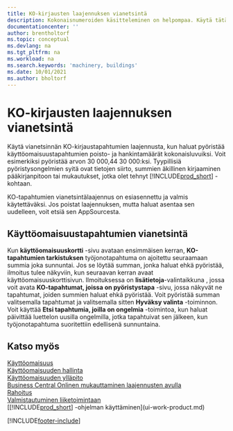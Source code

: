 ```yaml
---
title: KO-kirjausten laajennuksen vianetsintä
description: Kokonaisnumeroiden käsitteleminen on helpompaa. Käytä tätä laajennusta käyttöomaisuuden pyöristyksessä KO-kirjauksiin.
documentationcenter: ''
author: brentholtorf
ms.topic: conceptual
ms.devlang: na
ms.tgt_pltfrm: na
ms.workload: na
ms.search.keywords: 'machinery, buildings'
ms.date: 10/01/2021
ms.author: bholtorf
---
```

# <a name="the-troubleshooting-fa-ledger-entries-extension"></a><a name="the-troubleshooting-fa-ledger-entries-extension"></a><a name="the-troubleshooting-fa-ledger-entries-extension"></a>KO-kirjausten laajennuksen vianetsintä
Käytä vianetsinnän KO-kirjaustapahtumien laajennusta, kun haluat pyöristää käyttöomaisuustapahtumien poisto- ja hankintamäärät kokonaisluvuiksi. Voit esimerkiksi pyöristää arvon 30 000,44 30 000:ksi. Tyypillisiä pyöristysongelmien syitä ovat tietojen siirto, summien äkillinen kirjaaminen pääkirjanpitoon tai mukautukset, jotka olet tehnyt [!INCLUDE[prod_short](includes/prod_short.md)] -kohtaan.

KO-tapahtumien vianetsintälaajennus on esiasennettu ja valmis käytettäväksi. Jos poistat laajennuksen, mutta haluat asentaa sen uudelleen, voit etsiä sen AppSourcesta.

## <a name="troubleshooting-fixed-asset-ledger-entries"></a><a name="troubleshooting-fixed-asset-ledger-entries"></a><a name="troubleshooting-fixed-asset-ledger-entries"></a>Käyttöomaisuustapahtumien vianetsintä
Kun **käyttöomaisuuskortti** -sivu avataan ensimmäisen kerran, **KO-tapahtumien tarkistuksen** työjonotapahtuma on ajoitettu seuraamaan summia joka sunnuntai. Jos se löytää summan, jonka haluat ehkä pyöristää, ilmoitus tulee näkyviin, kun seuraavan kerran avaat käyttöomaisuuskorttisivun. Ilmoituksessa on **lisätietoja**-valintaikkuna , jossa voit avata **KO-tapahtumat, joissa on pyöristystapa** -sivu, jossa näkyvät ne tapahtumat, joiden summien haluat ehkä pyöristää. Voit pyöristää summan valitsemalla tapahtumat ja valitsemalla sitten **Hyväksy valinta** -toiminnon. Voit käyttää **Etsi tapahtumia, joilla on ongelmia** -toimintoa, kun haluat päivittää luettelon uusilla ongelmilla, jotka tapahtuivat sen jälkeen, kun työjonotapahtuma suoritettiin edellisenä sunnuntaina.

## <a name="see-also"></a><a name="see-also"></a><a name="see-also"></a>Katso myös
[Käyttöomaisuus](fa-manage.md)  
[Käyttöomaisuuden hallinta](fa-manage.md)  
[Käyttöomaisuuden ylläpito](fa-how-maintain.md)  
[Business Central Onlinen mukauttaminen laajennusten avulla](ui-extensions.md)  
[Rahoitus](finance.md)  
[Valmistautuminen liiketoimintaan](ui-get-ready-business.md)  
[[!INCLUDE[prod_short](includes/prod_short.md)] -ohjelman käyttäminen](ui-work-product.md)  


[!INCLUDE[footer-include](includes/footer-banner.md)]



